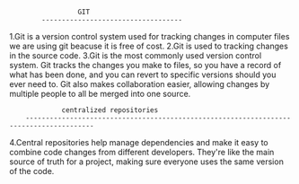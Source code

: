            			 GIT 
 			-----------------------------------
1.Git is a version control system used for tracking changes in computer files
we are using git beacuse it is free of cost.
2.Git is used to tracking changes in the source code.
3.Git is the most commonly used version control system. Git tracks the changes you make to files, 
so you have a record of what has been done, and you can revert to specific versions should you ever need to. 
Git also makes collaboration easier, allowing changes by multiple people to all be merged into one source.






				 centralized repositories
		---------------------------------------------------------------------------------------
4.Central repositories help manage dependencies and make it easy to combine code changes from different developers.
 They're like the main source of truth for a project, making sure everyone uses the same version of the code. 
